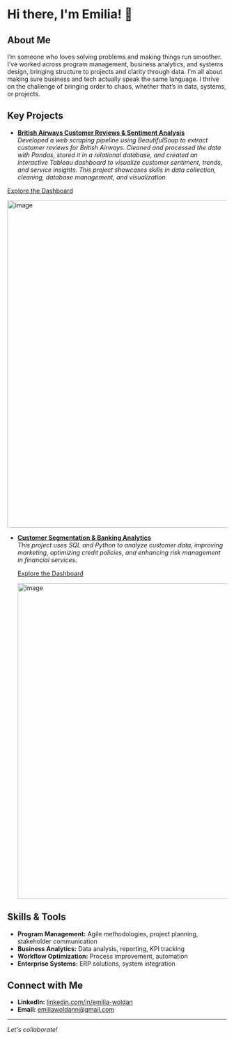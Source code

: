 # Hi there, I'm Emilia! 👋

## About Me

I’m someone who loves solving problems and making things run smoother. I’ve worked across program management, business analytics, and systems design, bringing structure to projects and clarity through data. I’m all about making sure business and tech actually speak the same language. I thrive on the challenge of bringing order to chaos, whether that’s in data, systems, or projects.

## Key Projects

- **[British Airways Customer Reviews & Sentiment Analysis](https://github.com/ewoldan/Web-Scraping-for-Customer-Sentiment.git)**  
  *Developed a web scraping pipeline using BeautifulSoup to extract customer reviews for British Airways. Cleaned and processed the data with Pandas, stored it in a relational database, and created an interactive Tableau dashboard to visualize customer sentiment, trends, and service insights. This project showcases skills in data collection, cleaning, database management, and visualization.*
  
[Explore the Dashboard](https://public.tableau.com/app/profile/emilia.woldan6280/viz/CustomerExperienceDashboardforBritishAirlines/BASummary)
  
<img width="750" alt="image" src="https://github.com/user-attachments/assets/6995f401-4c03-40ec-8a57-40e53fbdb0e2" />

- **[Customer Segmentation & Banking Analytics](https://github.com/ewoldan/Customer-Segmentation-Banking-Analytics)**  
  *This project uses SQL and Python to analyze customer data, improving marketing, optimizing credit policies, and enhancing risk management in financial services.*

  [Explore the Dashboard](https://public.tableau.com/app/profile/emilia.woldan6280/viz/CustomerSegmentationBankingAnalytics/Dashboard)
  
  <img width="723" alt="image" src="https://github.com/user-attachments/assets/605a0eef-8692-4b32-8988-87e1f553d086" />


## Skills & Tools

- **Program Management:** Agile methodologies, project planning, stakeholder communication
- **Business Analytics:** Data analysis, reporting, KPI tracking
- **Workflow Optimization:** Process improvement, automation
- **Enterprise Systems:** ERP solutions, system integration

## Connect with Me

- **LinkedIn:** [linkedin.com/in/emilia-woldan](https://www.linkedin.com/in/emilia-woldan/)
- **Email:** emiliawoldann@gmail.com

---

*Let's collaborate!*

